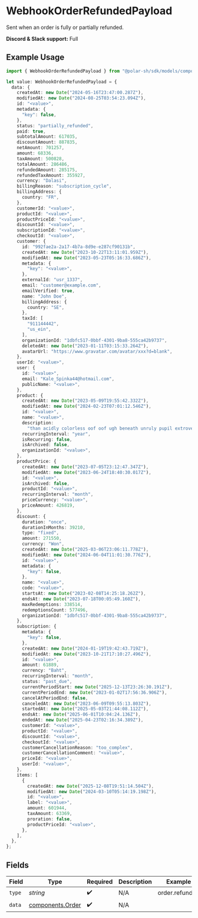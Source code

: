 # WebhookOrderRefundedPayload

Sent when an order is fully or partially refunded.

**Discord & Slack support:** Full

## Example Usage

```typescript
import { WebhookOrderRefundedPayload } from "@polar-sh/sdk/models/components/webhookorderrefundedpayload.js";

let value: WebhookOrderRefundedPayload = {
  data: {
    createdAt: new Date("2024-05-16T23:47:00.287Z"),
    modifiedAt: new Date("2024-08-25T03:54:23.094Z"),
    id: "<value>",
    metadata: {
      "key": false,
    },
    status: "partially_refunded",
    paid: true,
    subtotalAmount: 617035,
    discountAmount: 887835,
    netAmount: 701257,
    amount: 68336,
    taxAmount: 500828,
    totalAmount: 286486,
    refundedAmount: 285175,
    refundedTaxAmount: 355927,
    currency: "Dalasi",
    billingReason: "subscription_cycle",
    billingAddress: {
      country: "FR",
    },
    customerId: "<value>",
    productId: "<value>",
    productPriceId: "<value>",
    discountId: "<value>",
    subscriptionId: "<value>",
    checkoutId: "<value>",
    customer: {
      id: "992fae2a-2a17-4b7a-8d9e-e287cf90131b",
      createdAt: new Date("2023-10-22T13:11:01.959Z"),
      modifiedAt: new Date("2023-05-23T05:16:33.686Z"),
      metadata: {
        "key": "<value>",
      },
      externalId: "usr_1337",
      email: "customer@example.com",
      emailVerified: true,
      name: "John Doe",
      billingAddress: {
        country: "SE",
      },
      taxId: [
        "911144442",
        "us_ein",
      ],
      organizationId: "1dbfc517-0bbf-4301-9ba8-555ca42b9737",
      deletedAt: new Date("2023-01-11T03:15:33.264Z"),
      avatarUrl: "https://www.gravatar.com/avatar/xxx?d=blank",
    },
    userId: "<value>",
    user: {
      id: "<value>",
      email: "Kale_Spinka44@hotmail.com",
      publicName: "<value>",
    },
    product: {
      createdAt: new Date("2023-05-09T19:55:42.332Z"),
      modifiedAt: new Date("2024-02-23T07:01:12.546Z"),
      id: "<value>",
      name: "<value>",
      description:
        "than acidly colorless oof oof ugh beneath unruly pupil extroverted",
      recurringInterval: "year",
      isRecurring: false,
      isArchived: false,
      organizationId: "<value>",
    },
    productPrice: {
      createdAt: new Date("2023-07-05T23:12:47.347Z"),
      modifiedAt: new Date("2023-06-24T18:40:30.017Z"),
      id: "<value>",
      isArchived: false,
      productId: "<value>",
      recurringInterval: "month",
      priceCurrency: "<value>",
      priceAmount: 426819,
    },
    discount: {
      duration: "once",
      durationInMonths: 39210,
      type: "fixed",
      amount: 271550,
      currency: "Won",
      createdAt: new Date("2025-03-06T23:06:11.778Z"),
      modifiedAt: new Date("2024-06-04T11:01:30.776Z"),
      id: "<value>",
      metadata: {
        "key": false,
      },
      name: "<value>",
      code: "<value>",
      startsAt: new Date("2023-02-08T14:25:18.262Z"),
      endsAt: new Date("2023-07-18T00:05:49.160Z"),
      maxRedemptions: 338514,
      redemptionsCount: 577496,
      organizationId: "1dbfc517-0bbf-4301-9ba8-555ca42b9737",
    },
    subscription: {
      metadata: {
        "key": false,
      },
      createdAt: new Date("2024-01-19T19:42:43.719Z"),
      modifiedAt: new Date("2023-10-21T17:10:27.496Z"),
      id: "<value>",
      amount: 61889,
      currency: "Baht",
      recurringInterval: "month",
      status: "past_due",
      currentPeriodStart: new Date("2025-12-13T23:26:30.191Z"),
      currentPeriodEnd: new Date("2023-01-02T17:56:36.906Z"),
      cancelAtPeriodEnd: false,
      canceledAt: new Date("2023-06-09T09:55:13.803Z"),
      startedAt: new Date("2025-05-03T21:44:08.112Z"),
      endsAt: new Date("2025-06-01T10:04:24.136Z"),
      endedAt: new Date("2025-04-23T02:16:34.389Z"),
      customerId: "<value>",
      productId: "<value>",
      discountId: "<value>",
      checkoutId: "<value>",
      customerCancellationReason: "too_complex",
      customerCancellationComment: "<value>",
      priceId: "<value>",
      userId: "<value>",
    },
    items: [
      {
        createdAt: new Date("2025-12-08T19:51:14.504Z"),
        modifiedAt: new Date("2024-03-10T05:14:19.198Z"),
        id: "<value>",
        label: "<value>",
        amount: 601944,
        taxAmount: 63369,
        proration: false,
        productPriceId: "<value>",
      },
    ],
  },
};
```

## Fields

| Field                                                | Type                                                 | Required                                             | Description                                          | Example                                              |
| ---------------------------------------------------- | ---------------------------------------------------- | ---------------------------------------------------- | ---------------------------------------------------- | ---------------------------------------------------- |
| `type`                                               | *string*                                             | :heavy_check_mark:                                   | N/A                                                  | order.refunded                                       |
| `data`                                               | [components.Order](../../models/components/order.md) | :heavy_check_mark:                                   | N/A                                                  |                                                      |